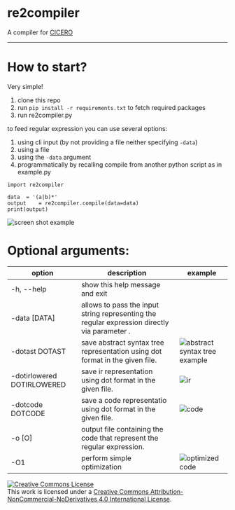 # re2compiler
A compiler for [CICERO](https://github.com/necst/cicero)

---------------------------------------
# How to start?
Very simple!

1. clone this repo
2. run `pip install -r requirements.txt` to fetch required packages
3. run re2compiler.py

  to feed regular expression you can use several options:
  1. using cli input (by not providing a file neither specifying `-data`)
  2. using a file
  3. using the `-data` argument
  4. programmatically by recalling compile from another python script as in example.py
  ```
  import re2compiler

  data 	= '(a|b)*'
  output	= re2compiler.compile(data=data)
  print(output)
  ```
  ![screen shot example](https://github.com/necst/cicero_compiler/blob/master/wiki/howto.PNG)
  
# Optional arguments:
  
| option                     | description                                                                                  | example
|----------------------------|----------------------------------------------------------------------------------------------|---------------------------------------------------------------------------------------------------------------|
| -h, --help                  | show this help message and exit                                                              |    
| -data [DATA]                | allows to pass the input string representing the regular expression directly via parameter . |
| -dotast DOTAST              | save abstract syntax tree representation using dot format in the given file.                 |![abstract syntax tree example](https://github.com/necst/cicero_compilerblob/master/wiki/ast.dot.svg)
| -dotirlowered DOTIRLOWERED  | save ir representation using dot format in the given file.                                   |![ir](https://github.com/necst/cicero_compilerblob/master/wiki/ir.dot.svg)
| -dotcode DOTCODE            | save a code representatio using dot format in the given file.                                |![code](https://github.com/necst/cicero_compilerblob/master/wiki/code.dot.svg) 
| -o [O]                      | output file containing the code that represent the regular expression.                       |
| -O1                         | perform simple optimization                                                                  |![optimized code](https://github.com/necst/cicero_compilerblob/master/wiki/code.dot.optimized.svg)


<a rel="license" href="http://creativecommons.org/licenses/by-nc-nd/4.0/"><img alt="Creative Commons License" style="border-width:0" src="https://i.creativecommons.org/l/by-nc-nd/4.0/88x31.png" /></a><br />This work is licensed under a <a rel="license" href="http://creativecommons.org/licenses/by-nc-nd/4.0/">Creative Commons Attribution-NonCommercial-NoDerivatives 4.0 International License</a>.
